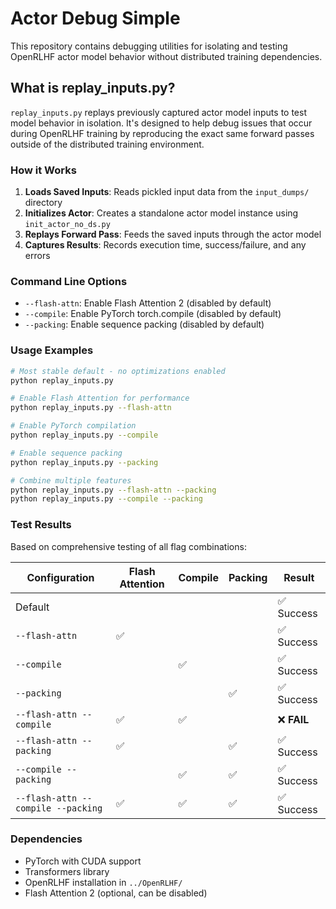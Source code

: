 # Actor Debug Simple

This repository contains debugging utilities for isolating and testing OpenRLHF actor model behavior without distributed training dependencies.

## What is replay_inputs.py?

`replay_inputs.py` replays previously captured actor model inputs to test model behavior in isolation. It's designed to help debug issues that occur during OpenRLHF training by reproducing the exact same forward passes outside of the distributed training environment.

### How it Works

1. **Loads Saved Inputs**: Reads pickled input data from the `input_dumps/` directory
2. **Initializes Actor**: Creates a standalone actor model instance using `init_actor_no_ds.py`
3. **Replays Forward Pass**: Feeds the saved inputs through the actor model
4. **Captures Results**: Records execution time, success/failure, and any errors

### Command Line Options

- `--flash-attn`: Enable Flash Attention 2 (disabled by default)
- `--compile`: Enable PyTorch torch.compile (disabled by default)
- `--packing`: Enable sequence packing (disabled by default)

### Usage Examples

```bash
# Most stable default - no optimizations enabled
python replay_inputs.py

# Enable Flash Attention for performance
python replay_inputs.py --flash-attn

# Enable PyTorch compilation
python replay_inputs.py --compile

# Enable sequence packing
python replay_inputs.py --packing

# Combine multiple features
python replay_inputs.py --flash-attn --packing
python replay_inputs.py --compile --packing
```

### Test Results

Based on comprehensive testing of all flag combinations:

| Configuration | Flash Attention | Compile | Packing | Result |
|---------------|-----------------|---------|---------|--------|
| Default | | | | ✅ Success |
| `--flash-attn` | ✅ | | | ✅ Success |
| `--compile` | | ✅ | | ✅ Success |
| `--packing` | | | ✅ | ✅ Success |
| `--flash-attn --compile` | ✅ | ✅ | | ❌ **FAIL** |
| `--flash-attn --packing` | ✅ | | ✅ | ✅ Success |
| `--compile --packing` | | ✅ | ✅ | ✅ Success |
| `--flash-attn --compile --packing` | ✅ | ✅ | ✅ | ✅ Success |


### Dependencies

- PyTorch with CUDA support
- Transformers library
- OpenRLHF installation in `../OpenRLHF/`
- Flash Attention 2 (optional, can be disabled)

